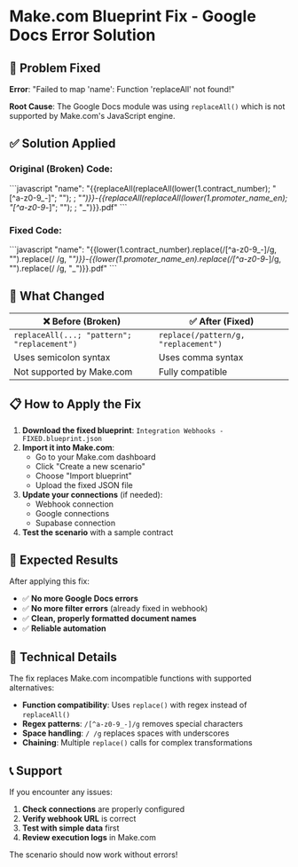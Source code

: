 # Make.com Blueprint Fix - Google Docs Error Solution

## 🎯 **Problem Fixed**

**Error**: "Failed to map 'name': Function 'replaceAll' not found!"

**Root Cause**: The Google Docs module was using `replaceAll()` which is not supported by Make.com's JavaScript engine.

## ✅ **Solution Applied**

### **Original (Broken) Code:**
\`\`\`javascript
"name": "{{replaceAll(replaceAll(lower(1.contract_number); \"[^a-z0-9_-]\"; \"\"); ; \"_\")}}-{{replaceAll(replaceAll(lower(1.promoter_name_en); \"[^a-z0-9_-]\"; \"\"); ; \"_\")}}.pdf"
\`\`\`

### **Fixed Code:**
\`\`\`javascript
"name": "{{lower(1.contract_number).replace(/[^a-z0-9_-]/g, \"\").replace(/ /g, \"_\")}}-{{lower(1.promoter_name_en).replace(/[^a-z0-9_-]/g, \"\").replace(/ /g, \"_\")}}.pdf"
\`\`\`

## 🔄 **What Changed**

| ❌ **Before (Broken)** | ✅ **After (Fixed)** |
|------------------------|---------------------|
| `replaceAll(...; "pattern"; "replacement")` | `replace(/pattern/g, "replacement")` |
| Uses semicolon syntax | Uses comma syntax |
| Not supported by Make.com | Fully compatible |

## 📋 **How to Apply the Fix**

1. **Download the fixed blueprint**: `Integration Webhooks - FIXED.blueprint.json`
2. **Import it into Make.com**:
   - Go to your Make.com dashboard
   - Click "Create a new scenario"
   - Choose "Import blueprint"
   - Upload the fixed JSON file
3. **Update your connections** (if needed):
   - Webhook connection
   - Google connections
   - Supabase connection
4. **Test the scenario** with a sample contract

## 🧪 **Expected Results**

After applying this fix:
- ✅ **No more Google Docs errors**
- ✅ **No more filter errors** (already fixed in webhook)
- ✅ **Clean, properly formatted document names**
- ✅ **Reliable automation**

## 🔧 **Technical Details**

The fix replaces Make.com incompatible functions with supported alternatives:

- **Function compatibility**: Uses `replace()` with regex instead of `replaceAll()`
- **Regex patterns**: `/[^a-z0-9_-]/g` removes special characters
- **Space handling**: `/ /g` replaces spaces with underscores
- **Chaining**: Multiple `replace()` calls for complex transformations

## 📞 **Support**

If you encounter any issues:
1. **Check connections** are properly configured
2. **Verify webhook URL** is correct
3. **Test with simple data** first
4. **Review execution logs** in Make.com

The scenario should now work without errors!
